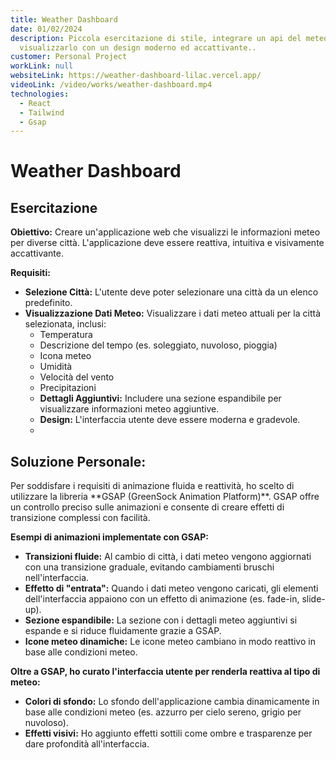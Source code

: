 ```yaml
---
title: Weather Dashboard
date: 01/02/2024
description: Piccola esercitazione di stile, integrare un api del meteo e
  visualizzarlo con un design moderno ed accattivante..
customer: Personal Project
workLink: null
websiteLink: https://weather-dashboard-lilac.vercel.app/
videoLink: /video/works/weather-dashboard.mp4
technologies:
  - React
  - Tailwind
  - Gsap
---
```


# Weather Dashboard

## Esercitazione

**Obiettivo:** Creare un'applicazione web che visualizzi le informazioni meteo per diverse città. L'applicazione deve essere reattiva, intuitiva e visivamente accattivante.

**Requisiti:**

- **Selezione Città:** L'utente deve poter selezionare una città da un elenco predefinito.
- **Visualizzazione Dati Meteo:** Visualizzare i dati meteo attuali per la città selezionata, inclusi:
  - Temperatura
  - Descrizione del tempo (es. soleggiato, nuvoloso, pioggia)
  - Icona meteo
  - Umidità
  - Velocità del vento
  - Precipitazioni
  - **Dettagli Aggiuntivi:** Includere una sezione espandibile per visualizzare informazioni meteo aggiuntive.
  - **Design:** L'interfaccia utente deve essere moderna e gradevole.
  -

## Soluzione Personale:

Per soddisfare i requisiti di animazione fluida e reattività, ho scelto di utilizzare la libreria \*\*GSAP (GreenSock Animation Platform)\*\*. GSAP offre un controllo preciso sulle animazioni e consente di creare effetti di transizione complessi con facilità.

**Esempi di animazioni implementate con GSAP:**

- **Transizioni fluide:** Al cambio di città, i dati meteo vengono aggiornati con una transizione graduale, evitando cambiamenti bruschi nell'interfaccia.
- **Effetto di "entrata":** Quando i dati meteo vengono caricati, gli elementi dell'interfaccia appaiono con un effetto di animazione (es. fade-in, slide-up).
- **Sezione espandibile:** La sezione con i dettagli meteo aggiuntivi si espande e si riduce fluidamente grazie a GSAP.
- **Icone meteo dinamiche:** Le icone meteo cambiano in modo reattivo in base alle condizioni meteo.

**Oltre a GSAP, ho curato l'interfaccia utente per renderla reattiva al tipo di meteo:**

- **Colori di sfondo:** Lo sfondo dell'applicazione cambia dinamicamente in base alle condizioni meteo (es. azzurro per cielo sereno, grigio per nuvoloso).
- **Effetti visivi:** Ho aggiunto effetti sottili come ombre e trasparenze per dare profondità all'interfaccia.
